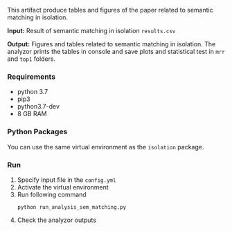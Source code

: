 This artifact produce tables and figures of the paper related to semantic matching in isolation.

**Input:** Result of semantic matching in isolation `results.csv`

**Output:** Figures and tables related to semantic matching in isolation. 
The analyzor prints the tables in console and save plots and statistical test in `mrr` and `top1` folders.



### Requirements
- python 3.7
- pip3
- python3.7-dev
- 8 GB RAM

### Python Packages
You can use the same virtual environment as the `isolation` package.

### Run
1. Specify input file in the `config.yml`
1. Activate the virtual environment    
1. Run following command
    ````
    python run_analysis_sem_matching.py
    ````
1. Check the analyzor outputs 
